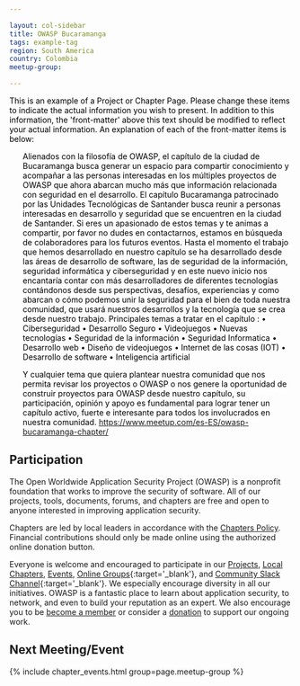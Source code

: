 ```yaml
---

layout: col-sidebar
title: OWASP Bucaramanga
tags: example-tag
region: South America
country: Colombia
meetup-group:

---
```


<div style='color:black;'>

This is an example of a Project or Chapter Page.  Please change these items to indicate the actual information you wish to present.  In addition to this information, the 'front-matter' above this text should be modified to reflect your actual information.  An explanation of each of the front-matter items is below:

<ul>
Alienados con la filosofía de OWASP, el capítulo de la ciudad de Bucaramanga busca generar un espacio para compartir conocimiento y acompañar a las personas interesadas en los múltiples proyectos de OWASP que ahora abarcan mucho más que información relacionada con seguridad en el desarrollo.
El capítulo Bucaramanga patrocinado por las Unidades Tecnológicas de Santander busca reunir a personas interesadas en desarrollo y seguridad que se encuentren en la ciudad de Santander. Si eres un apasionado de estos temas y te animas a compartir, por favor no dudes en contactarnos, estamos en búsqueda de colaboradores para los futuros eventos. 
Hasta el momento el trabajo que hemos desarrollado en nuestro capítulo se ha desarrollado desde las áreas de desarrollo de software, las de seguridad de la información, seguridad informática y ciberseguridad y en este nuevo inicio nos encantaría contar con más desarrolladores de diferentes tecnologías contándonos desde sus perspectivas, desafíos, experiencias y como abarcan o cómo podemos unir la seguridad para el bien de toda nuestra comunidad, que usará nuestros desarrollos y la tecnología que se crea desde nuestro trabajo.
Principales temas a tratar en el capítulo :
•	Ciberseguridad
•	Desarrollo Seguro
•	Videojuegos
•	Nuevas tecnologías
•	Seguridad de la información
•	Seguridad Informatica
•	Desarrollo web
•	Diseño de videojuegos
•	Internet de las cosas (IOT)
•	Desarrollo de software
•	Inteligencia artificial

Y cualquier tema que quiera plantear nuestra comunidad que nos permita revisar los proyectos o OWASP o nos genere la oportunidad de construir proyectos para OWASP desde nuestro capítulo, su participación, opinión y apoyo es fundamental para lograr tener un capítulo activo, fuerte e interesante para todos los involucrados en nuestra comunidad.
https://www.meetup.com/es-ES/owasp-bucaramanga-chapter/

</ul>

</div>



## Participation
The Open Worldwide Application Security Project (OWASP) is a nonprofit foundation that works to improve the security of software. All of our projects, tools, documents, forums, and chapters are free and open to anyone interested in improving application security. 

Chapters are led by local leaders in accordance with the [Chapters Policy](/www-policy/operational/chapters). Financial contributions should only be made online using the authorized online donation button. 

Everyone is welcome and encouraged to participate in our [Projects](/projects/), [Local Chapters](/chapters/), [Events](/events/), [Online Groups](https://groups.google.com/a/owasp.com/){:target='_blank'}, and [Community Slack Channel](https://owasp.slack.com/){:target='_blank'}. We especially encourage diversity in all our initiatives. OWASP is a fantastic place to learn about application security, to network, and even to build your reputation as an expert. We also encourage you to be [become a member](/membership/) or consider a [donation](/donate/) to support our ongoing work.

Next Meeting/Event <!-- You should keep this section as it will populate your meetup events -->
---------------------


{% include chapter_events.html group=page.meetup-group %}

<!-- You should delete this comment

Standard Chapter Page Template
This is an example of a Project or Chapter page.
Please change these items to indicate the actual information you wish to present. In addition to this information, the 'front-matter' above the text should be modified to reflect your actual information.  An explanation of each of the front-matter items is below:

{front matter for this file}

```
- layout: This is the layout used by project and chapter pages.  You should leave this value as col-sidebar
- title: This is the title of your project or chapter page, usually the name.  For example, OWASP Zed Attack Proxy or OWASP Baltimore
- tags: This is a space-delimited list of tags you associate with your project or chapter.  If you are using tabs, at least one of these tags should be unique in order to be used in the tabs files (an example tab is included in this repo) 
- region: This is the region you are in according to our data
```

{copy for this file (index.md)}
Replace the text above the commented area with your information in the format below:
```
## Welcome
Include some information here about your chapter

## Participation
The Open Worldwide Application Security Project (OWASP) is a nonprofit foundation that works to improve the security of software. All of our projects ,tools, documents, forums, and chapters are free and open to anyone interested in improving application security. 

Chapters are led by local leaders in accordance with the [Chapter Leader Handbook](/www-policy/rules-of-procedure/chapter-handbook). Financial contributions should only be made online using the authorized online donation button. To be a SPEAKER at ANY OWASP Chapter in the world simply review the [speaker agreement](/www-policy/speaker-agreement) and then contact the local chapter leader with details of what OWASP Project, independent research, or related software security topic you would like to present.

Everyone is welcome and encouraged to participate in our [Projects](/projects), [Local Chapters](/chapters), [Events](/events), [Online Groups](https://groups.google.com/a/owasp.com/){:target='_blank'}, and [Community Slack Channel](https://owasp.slack.com/){:target='_blank'}. We especially encourage diversity in all our initiatives. OWASP is a fantastic place to learn about application security, to network, and even to build your reputation as an expert. We also encourage you to be [become a member](/membership) or consider a [donation](/donate) to support our ongoing work.

## Next Meeting/Event
---------------------
{% comment %}
{% include chapter_events.html group=page.meetup-group %}
{% endcomment %}

```
{info.md}

This separate file is where you should place links to your Google Group and Meetup page. It will be automatically rendered in the column sidebar.

{leaders.md}

Another separate file that should simply include each leaders name with mailto link as a list. It will also be automatically rendered in the column sidebar.

-->
